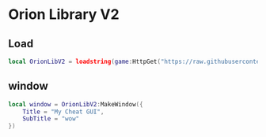 # Orion Library V2

## Load
``` lua
local OrionLibV2 = loadstring(game:HttpGet("https://raw.githubusercontent.com/RainCreatorHub/RainLibV2/refs/heads/main/OrionLibV2.lua"))()
```

## window
``` lua
local window = OrionLibV2:MakeWindow({
    Title = "My Cheat GUI",
    SubTitle = "wow"
})
```
